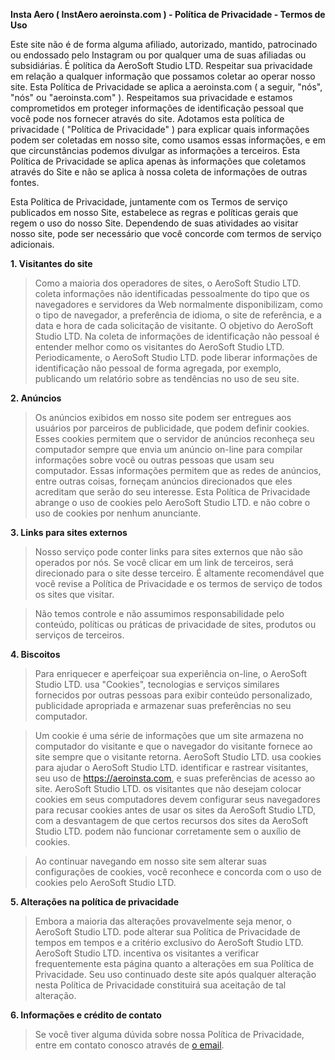 **Insta Aero ( InstAero aeroinsta.com ) - Política de Privacidade - Termos de Uso**
 
Este site não é de forma alguma afiliado, autorizado, mantido, patrocinado ou endossado pelo Instagram ou por qualquer uma de suas afiliadas ou subsidiárias.
É política da AeroSoft Studio LTD. Respeitar sua privacidade em relação a qualquer informação que possamos coletar ao operar nosso site. Esta Política de Privacidade se aplica a aeroinsta.com ( a seguir, "nós", "nós" ou "aeroinsta.com" ). Respeitamos sua privacidade e estamos comprometidos em proteger informações de identificação pessoal que você pode nos fornecer através do site. Adotamos esta política de privacidade ( "Política de Privacidade" ) para explicar quais informações podem ser coletadas em nosso site, como usamos essas informações, e em que circunstâncias podemos divulgar as informações a terceiros. Esta Política de Privacidade se aplica apenas às informações que coletamos através do Site e não se aplica à nossa coleta de informações de outras fontes.

Esta Política de Privacidade, juntamente com os Termos de serviço publicados em nosso Site, estabelece as regras e políticas gerais que regem o uso do nosso Site. Dependendo de suas atividades ao visitar nosso site, pode ser necessário que você concorde com termos de serviço adicionais.


**1. Visitantes do site**
> Como a maioria dos operadores de sites, o AeroSoft Studio LTD. coleta informações não identificadas pessoalmente do tipo que os navegadores e servidores da Web normalmente disponibilizam, como o tipo de navegador, a preferência de idioma, o site de referência, e a data e hora de cada solicitação de visitante. O objetivo do AeroSoft Studio LTD. Na coleta de informações de identificação não pessoal é entender melhor como os visitantes do AeroSoft Studio LTD. Periodicamente, o AeroSoft Studio LTD. pode liberar informações de identificação não pessoal de forma agregada, por exemplo, publicando um relatório sobre as tendências no uso de seu site.

**2. Anúncios**
> Os anúncios exibidos em nosso site podem ser entregues aos usuários por parceiros de publicidade, que podem definir cookies. Esses cookies permitem que o servidor de anúncios reconheça seu computador sempre que envia um anúncio on-line para compilar informações sobre você ou outras pessoas que usam seu computador. Essas informações permitem que as redes de anúncios, entre outras coisas, forneçam anúncios direcionados que eles acreditam que serão do seu interesse. Esta Política de Privacidade abrange o uso de cookies pelo AeroSoft Studio LTD. e não cobre o uso de cookies por nenhum anunciante.

**3. Links para sites externos**
> Nosso serviço pode conter links para sites externos que não são operados por nós. Se você clicar em um link de terceiros, será direcionado para o site desse terceiro. É altamente recomendável que você revise a Política de Privacidade e os termos de serviço de todos os sites que visitar.

> Não temos controle e não assumimos responsabilidade pelo conteúdo, políticas ou práticas de privacidade de sites, produtos ou serviços de terceiros.

**4. Biscoitos**
> Para enriquecer e aperfeiçoar sua experiência on-line, o AeroSoft Studio LTD. usa "Cookies", tecnologias e serviços similares fornecidos por outras pessoas para exibir conteúdo personalizado, publicidade apropriada e armazenar suas preferências no seu computador.

> Um cookie é uma série de informações que um site armazena no computador do visitante e que o navegador do visitante fornece ao site sempre que o visitante retorna. AeroSoft Studio LTD. usa cookies para ajudar o AeroSoft Studio LTD. identificar e rastrear visitantes, seu uso de https://aeroinsta.com, e suas preferências de acesso ao site. AeroSoft Studio LTD. os visitantes que não desejam colocar cookies em seus computadores devem configurar seus navegadores para recusar cookies antes de usar os sites da AeroSoft Studio LTD, com a desvantagem de que certos recursos dos sites da AeroSoft Studio LTD. podem não funcionar corretamente sem o auxílio de cookies.

> Ao continuar navegando em nosso site sem alterar suas configurações de cookies, você reconhece e concorda com o uso de cookies pelo AeroSoft Studio LTD.

**5. Alterações na política de privacidade**
> Embora a maioria das alterações provavelmente seja menor, o AeroSoft Studio LTD. pode alterar sua Política de Privacidade de tempos em tempos e a critério exclusivo do AeroSoft Studio LTD. AeroSoft Studio LTD. incentiva os visitantes a verificar frequentemente esta página quanto a alterações em sua Política de Privacidade. Seu uso continuado deste site após qualquer alteração nesta Política de Privacidade constituirá sua aceitação de tal alteração.

**6. Informações e crédito de contato**
> Se você tiver alguma dúvida sobre nossa Política de Privacidade, entre em contato conosco através de [o email](mailto:admin@hazarbozkurt.com).
